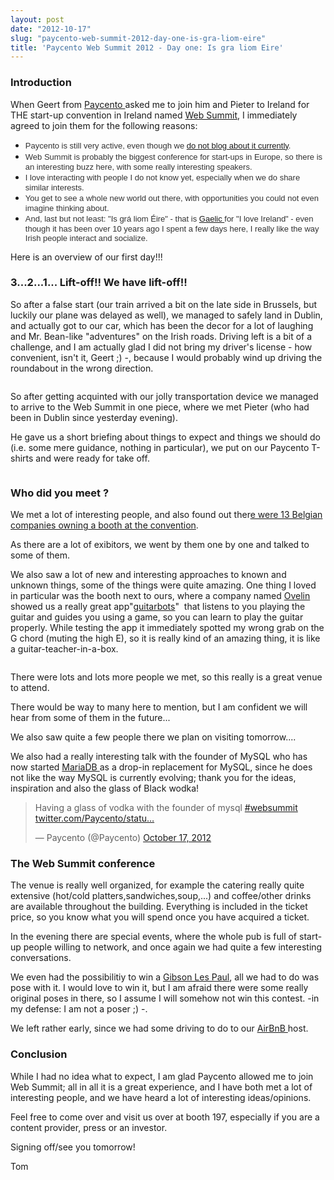 ```yaml
---
layout: post
date: "2012-10-17"
slug: "paycento-web-summit-2012-day-one-is-gra-liom-eire"
title: 'Paycento Web Summit 2012 - Day one: Is gra liom Eire'
---
```


<h3 style="text-align: left;">Introduction</h3>
<p style="text-align: left;">When Geert from <a href="https://www.paycento.com" target="_blank">Paycento </a>asked me to join him and Pieter to Ireland for THE start-up convention in Ireland named <a href="https://www.websummit.net/" target="_blank">Web Summit</a>, I immediately agreed to join them for the following reasons:</p>
<ul style="text-align: left;">
<li><span style="color: #333333; font-family: arial, helvetica, clean, sans-serif; font-size: 13px; line-height: 16px;">Paycento is still very active, even though we <a href="https://www.corebvba.be/blog/?tag=/Paycento">do not blog about it currently</a>.</span></li>
<li><span style="color: #333333; font-family: arial, helvetica, clean, sans-serif; font-size: 13px; line-height: 16px;">Web Summit is probably the biggest conference for start-ups in Europe, so there is an interesting buzz here, with some really interesting speakers.</span></li>
<li><span style="color: #333333; font-family: arial, helvetica, clean, sans-serif; font-size: 13px; line-height: 16px; ">I love interacting with people I do not know yet, especially when we do share similar interests.</span></li>
<li><span style="color: #333333; font-family: arial, helvetica, clean, sans-serif; font-size: 13px; line-height: 16px; ">You get to see a whole new world out there, with opportunities you could not even imagine thinking about.</span> </li>
<li><span style="color: #333333; font-family: arial, helvetica, clean, sans-serif; font-size: 13px; line-height: 16px;">And, last but not least: "Is gr&aacute; liom &Eacute;ire" - that is <a href="https://en.wikipedia.org/wiki/Gaelic" target="_blank">Gaelic </a>for "I love Ireland" - even though it has been over 10 years ago I spent a few days here, I really like the way Irish people interact and socialize.</span></li>
</ul>
<p style="text-align: left;">Here is an overview of our first day!!!</p>
<p style="text-align: left;"></p>
<h3 style="text-align: left;">3...2...1... Lift-off!! We have lift-off!!</h3>
<p style="text-align: left;">So after a false start (our train arrived a bit on the late side in Brussels, but luckily our plane was delayed as well), we managed to safely land in Dublin, and actually got to our car, which has been the decor for a lot of laughing and Mr. Bean-like "adventures" on the Irish roads. Driving left is a bit of a challenge, and I am actually glad I did not bring my driver's license - how convenient, isn't it, Geert ;) -, because I would probably wind up driving the roundabout in the wrong direction.</p>
<p style="text-align: left;"><img src="/images/archive/corebvba/2012%2f10%2fws+voituur.png" alt="" /></p>
<p style="text-align: left;">So after getting acquinted with our jolly transportation device we managed to arrive to the Web Summit in one piece, where we met Pieter (who had been in Dublin since yesterday evening).</p>
<p style="text-align: left;">He gave us a short briefing about things to expect and things we should do (i.e. some mere guidance, nothing in particular), we put on our Paycento T-shirts and were ready for take off.</p>
<p style="text-align: left;"><img src="/images/archive/corebvba/2012%2f10%2fws_paycentobooth.png" alt="" /></p>
<h3>Who did you meet ?</h3>
<p>We met a lot of interesting people, and also found out ther<a href="https://www.bloovi.be/nl/nieuws/N830-invisible-puppy-leidt-belgische-missie-naar-de-dublin-web-summit-2012" target="_blank">e were 13 Belgian companies owning a booth at the convention</a>.</p>
<p>As there are a lot of exibitors, we went by them one by one and talked to some of them.</p>
<p>We also saw a lot of new and interesting approaches to known and unknown things, some of the things were quite amazing. One thing I loved in particular was the booth next to ours, where a company named <a href="https://ovelin.com/" target="_blank">Ovelin </a>showed us a really great app"<a href="https://www.guitarbots.com" target="_blank">guitarbots</a>" &nbsp;that listens to you playing the guitar and guides you using a game, so you can learn to play the guitar properly. While testing the app it immediately spotted my wrong grab on the G chord (muting the high E), so it is really kind of an amazing thing, it is like a guitar-teacher-in-a-box.</p>
<p><img src="/images/archive/corebvba/2012%2f10%2fG-Chord-Shape.gif" alt="" /></p>
<p>There were lots and lots more people we met, so this really is a great venue to attend.</p>
<p>There would be way to many here to mention, but I am confident we will hear from some of them in the future...</p>
<p>We also saw quite a few people there we plan on visiting tomorrow....</p>
<p>We also had a really interesting talk with the founder of MySQL who has now started <a href="https://mariadb.org/" target="_blank">MariaDB </a>as a drop-in replacement for MySQL, since he does not like the way MySQL is currently evolving; thank you for the ideas, inspiration and also the glass of Black wodka!</p>
<blockquote class="twitter-tweet">
<p>Having a glass of vodka with the founder of mysql <a href="https://twitter.com/search/%23websummit">#websummit</a> <a title="https://twitter.com/Paycento/status/258615427024973825/photo/1" href="https://t.co/HF494aYg">twitter.com/Paycento/statu&hellip;</a></p>
&mdash; Paycento (@Paycento) <a href="https://twitter.com/Paycento/status/258615427024973825">October 17, 2012</a></blockquote>
<p>
<script src="//platform.twitter.com/widgets.js"></script>
</p>
<h3>The Web Summit conference</h3>
<p>The venue is really well organized, for example the catering really quite extensive (hot/cold platters,sandwiches,soup,...) and coffee/other drinks are available throughout the building. Everything is included in the ticket price, so you know what you will spend once you have acquired a ticket.</p>
<p>In the evening there are special events, where the whole pub is full of start-up people willing to network, and once again we had quite a few interesting conversations.</p>
<p>We even had the possibilitiy to win a <a href="https://en.wikipedia.org/wiki/Gibson_Les_Paul" target="_blank">Gibson Les Paul</a>, all we had to do was pose with it. I would love to win it, but I am afraid there were some really original poses in there, so I assume I will somehow not win this contest. -in my defense: I am not a poser ;) -.</p>
<p>We left rather early, since we had some driving to do to our <a href="https://www.airbnb.com/" target="_blank">AirBnB </a>host.</p>
<h3>Conclusion</h3>
<p>While I had no idea what to expect, I am glad Paycento allowed me to join Web Summit; all in all it is a great experience, and I have both met a lot of interesting people, and we have heard a lot of interesting ideas/opinions.</p>
<p>Feel free to come over and visit us over at booth 197, especially if you are a content provider, press or an investor.</p>
<p>Signing off/see you tomorrow!</p>
<p>Tom</p>
